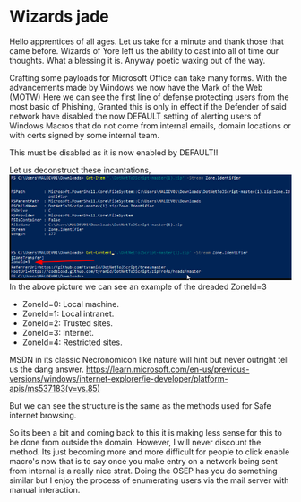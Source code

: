 # Wizards jade

Hello apprentices of all ages. Let us take for a minute and thank those that came before. Wizards of Yore left us the ability to cast into all of time our thoughts. What a blessing it is. Anyway poetic waxing out of the way.

Crafting some payloads for Microsoft Office can take many forms. With the advancements made by Windows we now have the Mark of the Web (MOTW) Here we can see the first line of defense protecting users from the most basic of Phishing, Granted this is only in effect if the Defender of said network have disabled the now DEFAULT setting of alerting users of Windows Macros that do not come from internal emails, domain locations or with certs signed by some internal team. 

This must be disabled as it is now enabled by DEFAULT!!

Let us deconstruct these incantations,  
![Wizard_Render](attachments/MOTW.png)
In the above picture we can see an example of the dreaded ZoneId=3

- ZoneId=0: Local machine.
- ZoneId=1: Local intranet.
- ZoneId=2: Trusted sites.
- ZoneId=3: Internet.
- ZoneId=4: Restricted sites.

MSDN in its classic Necronomicon like nature will hint but never outright tell us the dang answer. 
https://learn.microsoft.com/en-us/previous-versions/windows/internet-explorer/ie-developer/platform-apis/ms537183(v=vs.85)

But we can see the structure is the same as the methods used for Safe internet browsing. 

So its been a bit and coming back to this it is making less sense for this to be done from outside the domain. However, I will never discount the method. Its just becoming more and more difficult for people to click enable macro's now that is to say once you make entry on a network being sent from internal is a really nice strat. Doing the OSEP has you do something similar but I enjoy the process of enumerating users via the mail server with manual interaction.


